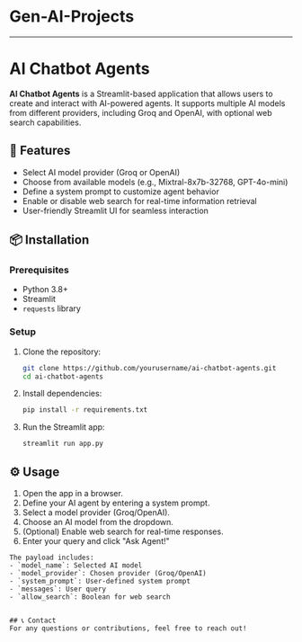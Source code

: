 # Gen-AI-Projects

---

# AI Chatbot Agents  

**AI Chatbot Agents** is a Streamlit-based application that allows users to create and interact with AI-powered agents. It supports multiple AI models from different providers, including Groq and OpenAI, with optional web search capabilities.  

## 🚀 Features  
- Select AI model provider (Groq or OpenAI)  
- Choose from available models (e.g., Mixtral-8x7b-32768, GPT-4o-mini)  
- Define a system prompt to customize agent behavior  
- Enable or disable web search for real-time information retrieval  
- User-friendly Streamlit UI for seamless interaction  

## 📦 Installation  

### Prerequisites  
- Python 3.8+  
- Streamlit  
- `requests` library  

### Setup  
1. Clone the repository:  
   ```bash
   git clone https://github.com/yourusername/ai-chatbot-agents.git
   cd ai-chatbot-agents
   ```  
2. Install dependencies:  
   ```bash
   pip install -r requirements.txt
   ```  
3. Run the Streamlit app:  
   ```bash
   streamlit run app.py
   ```  

## ⚙️ Usage  
1. Open the app in a browser.  
2. Define your AI agent by entering a system prompt.  
3. Select a model provider (Groq/OpenAI).  
4. Choose an AI model from the dropdown.  
5. (Optional) Enable web search for real-time responses.  
6. Enter your query and click "Ask Agent!"  


```  
The payload includes:  
- `model_name`: Selected AI model  
- `model_provider`: Chosen provider (Groq/OpenAI)  
- `system_prompt`: User-defined system prompt  
- `messages`: User query  
- `allow_search`: Boolean for web search  


## 📞 Contact  
For any questions or contributions, feel free to reach out!  

